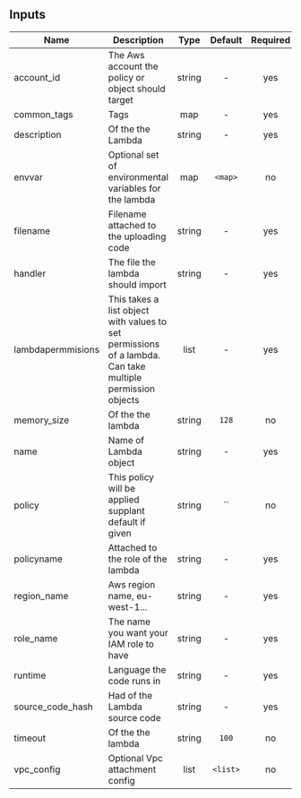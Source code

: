 ## Inputs

| Name | Description | Type | Default | Required |
|------|-------------|:----:|:-----:|:-----:|
| account_id | The Aws account the policy or object should target | string | - | yes |
| common_tags | Tags | map | - | yes |
| description | Of the the Lambda | string | - | yes |
| envvar | Optional set of environmental variables for the lambda | map | `<map>` | no |
| filename | Filename attached to the uploading code | string | - | yes |
| handler | The file the lambda should import | string | - | yes |
| lambdapermmisions | This takes a list object with values to set permissions of a lambda. Can take multiple permission objects | list | - | yes |
| memory_size | Of the the lambda | string | `128` | no |
| name | Name of Lambda object | string | - | yes |
| policy | This policy will be applied supplant default if given | string | `` | no |
| policyname | Attached to the role of the lambda | string | - | yes |
| region_name | Aws region name, eu-west-1... | string | - | yes |
| role_name | The name you want your IAM role to have | string | - | yes |
| runtime | Language the code runs in | string | - | yes |
| source_code_hash | Had of the Lambda source code | string | - | yes |
| timeout | Of the the lambda | string | `100` | no |
| vpc_config | Optional Vpc attachment config | list | `<list>` | no |
